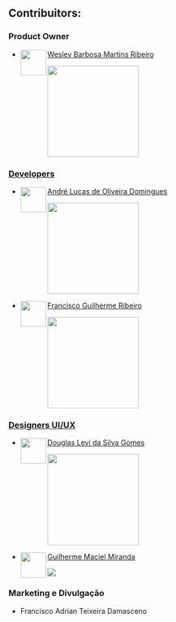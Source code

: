 ## Contribuitors:

### Product Owner
- [Wesley Barbosa Martins Ribeiro](https://github.com/WesleyBarbosaMR) <img src="https://github.com/WesleyBarbosaMR.png" width="50" align="left">
<div>
  <a href="https://github.com/WesleyBarbosaMR">
  <img height="180em" src="https://github-readme-stats.vercel.app/api/top-langs/?username=WesleyBarbosaMR&layout=compact&langs_count=7&theme=dracula"/>
</div>
  
### Developers
- [André Lucas de Oliveira Domingues](https://github.com/Andravi) <img src="https://github.com/Andravi.png" width="50" align="left">
<div>
  <a href="https://github.com/Andravi">
  <img height="180em" src="https://github-readme-stats.vercel.app/api/top-langs/?username=Andravi&layout=compact&langs_count=7&theme=dracula"/>
</div>

- [Francisco Guilherme Ribeiro](https://github.com/gui123sparda) <img src="https://github.com/gui123sparda.png" width="50" align="left">
<div>
  <a href="https://github.com/gui123sparda">
  <img height="180em" src="https://github-readme-stats.vercel.app/api/top-langs/?username=gui123sparda&layout=compact&langs_count=7&theme=dracula"/>
</div>
    
### Designers UI/UX
- [Douglas Levi da Silva Gomes](https://github.com/Konitch) <img src="https://github.com/Konitch.png" width="50" align="left">
<div>
  <a href="https://github.com/Konitch">
  <img height="180em" src="https://github-readme-stats.vercel.app/api/top-langs/?username=Konitch&layout=compact&langs_count=7&theme=dracula"/>
</div>
      
- [Guilherme Maciel Miranda](https://github.com/guiguigasmaciel) <img src="https://github.com/guiguigasmaciel.png" width="50" align="left">
<div>
  <a href="https://github.com/guiguigasmaciel">
  <a href="https://www.instagram.com/guigs_arts2408/" target="_blank"><img src="https://img.shields.io/badge/-Instagram-%23E4405F?style=for-the-badge&logo=instagram&logoColor=white" target="_blank"></a>
</div>

### Marketing e Divulgação
- Francisco Adrian Teixeira Damasceno
